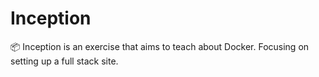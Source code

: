 # Inception
📦 Inception is an exercise that aims to teach about Docker. Focusing on setting up a full stack site.
